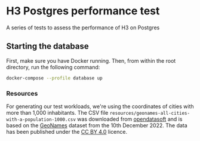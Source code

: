 # H3 Postgres performance test

A series of tests to assess the performance of H3 on Postgres

## Starting the database

First, make sure you have Docker running. Then, from within the root directory, run the following command:

```zsh
docker-compose --profile database up
```

### Resources

For generating our test workloads, we're using the coordinates of cities with more than 1,000 inhabitants.
The CSV file `resources/geonames-all-cities-with-a-population-1000.csv` was downloaded from [opendatasoft](https://public.opendatasoft.com/explore/dataset/geonames-all-cities-with-a-population-1000/information/?disjunctive.cou_name_en&sort=name) and is based on the [GeoNames](https://www.geonames.org/about.html) dataset from the 10th December 2022. The data has been published under the [CC BY 4.0](https://creativecommons.org/licenses/by/4.0/) licence.